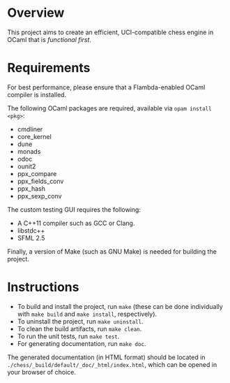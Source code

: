 # Overview

This project aims to create an efficient, UCI-compatible chess engine in OCaml that is *functional first*.

# Requirements

For best performance, please ensure that a Flambda-enabled OCaml compiler is installed.

The following OCaml packages are required, available via `opam install <pkg>`:

- cmdliner
- core_kernel
- dune
- monads
- odoc
- ounit2
- ppx_compare
- ppx_fields_conv
- ppx_hash
- ppx_sexp_conv

The custom testing GUI requires the following:

- A C++11 compiler such as GCC or Clang.
- libstdc++
- SFML 2.5

Finally, a version of Make (such as GNU Make) is needed for building the project.

# Instructions

- To build and install the project, run `make` (these can be done individually with `make build` and `make install`, respectively).
- To uninstall the project, run `make uninstall`.
- To clean the build artifacts, run `make clean`.
- To run the unit tests, run `make test`.
- For generating documentation, run `make doc`.

The generated documentation (in HTML format) should be located in `./chess/_build/default/_doc/_html/index.html`, which can be opened in your browser of choice.
